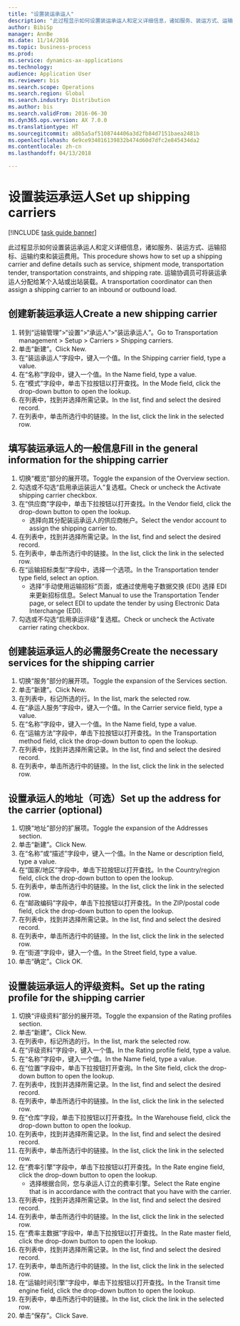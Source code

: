 ```yaml
--- 
title: "设置装运承运人"
description: "此过程显示如何设置装运承运人和定义详细信息，诸如服务、装运方式、运输招标、运输约束和装运费用。"
author: BibiSp
manager: AnnBe
ms.date: 11/14/2016
ms.topic: business-process
ms.prod: 
ms.service: dynamics-ax-applications
ms.technology: 
audience: Application User
ms.reviewer: bis
ms.search.scope: Operations
ms.search.region: Global
ms.search.industry: Distribution
ms.author: bis
ms.search.validFrom: 2016-06-30
ms.dyn365.ops.version: AX 7.0.0
ms.translationtype: HT
ms.sourcegitcommit: a8b5a5af5108744406a3d2fb84d7151baea2481b
ms.openlocfilehash: 6e9ce934016139832b474d60d7dfc2e845434da2
ms.contentlocale: zh-cn
ms.lasthandoff: 04/13/2018

---
```

# <a name="set-up-shipping-carriers"></a><span data-ttu-id="29185-103">设置装运承运人</span><span class="sxs-lookup"><span data-stu-id="29185-103">Set up shipping carriers</span></span>

[!INCLUDE [task guide banner](../../includes/task-guide-banner.md)]

<span data-ttu-id="29185-104">此过程显示如何设置装运承运人和定义详细信息，诸如服务、装运方式、运输招标、运输约束和装运费用。</span><span class="sxs-lookup"><span data-stu-id="29185-104">This procedure shows how to set up a shipping carrier and define details such as service, shipment mode, transportation tender, transportation constraints, and shipping rate.</span></span> <span data-ttu-id="29185-105">运输协调员可将装运承运人分配给某个入站或出站装载。</span><span class="sxs-lookup"><span data-stu-id="29185-105">A transportation coordinator can then assign a shipping carrier to an inbound or outbound load.</span></span>


## <a name="create-a-new-shipping-carrier"></a><span data-ttu-id="29185-106">创建新装运承运人</span><span class="sxs-lookup"><span data-stu-id="29185-106">Create a new shipping carrier</span></span>
1. <span data-ttu-id="29185-107">转到“运输管理”>“设置”>“承运人”>“装运承运人”。</span><span class="sxs-lookup"><span data-stu-id="29185-107">Go to Transportation management > Setup > Carriers > Shipping carriers.</span></span>
2. <span data-ttu-id="29185-108">单击“新建”。</span><span class="sxs-lookup"><span data-stu-id="29185-108">Click New.</span></span>
3. <span data-ttu-id="29185-109">在“装运承运人”字段中，键入一个值。</span><span class="sxs-lookup"><span data-stu-id="29185-109">In the Shipping carrier field, type a value.</span></span>
4. <span data-ttu-id="29185-110">在“名称”字段中，键入一个值。</span><span class="sxs-lookup"><span data-stu-id="29185-110">In the Name field, type a value.</span></span>
5. <span data-ttu-id="29185-111">在“模式”字段中，单击下拉按钮以打开查找。</span><span class="sxs-lookup"><span data-stu-id="29185-111">In the Mode field, click the drop-down button to open the lookup.</span></span>
6. <span data-ttu-id="29185-112">在列表中，找到并选择所需记录。</span><span class="sxs-lookup"><span data-stu-id="29185-112">In the list, find and select the desired record.</span></span>
7. <span data-ttu-id="29185-113">在列表中，单击所选行中的链接。</span><span class="sxs-lookup"><span data-stu-id="29185-113">In the list, click the link in the selected row.</span></span>

## <a name="fill-in-the-general-information-for-the-shipping-carrier"></a><span data-ttu-id="29185-114">填写装运承运人的一般信息</span><span class="sxs-lookup"><span data-stu-id="29185-114">Fill in the general information for the shipping carrier</span></span>
1. <span data-ttu-id="29185-115">切换“概览”部分的展开项。</span><span class="sxs-lookup"><span data-stu-id="29185-115">Toggle the expansion of the Overview section.</span></span>
2. <span data-ttu-id="29185-116">勾选或不勾选“启用承运装运人”复选框。</span><span class="sxs-lookup"><span data-stu-id="29185-116">Check or uncheck the Activate shipping carrier checkbox.</span></span>
3. <span data-ttu-id="29185-117">在“供应商”字段中，单击下拉按钮以打开查找。</span><span class="sxs-lookup"><span data-stu-id="29185-117">In the Vendor field, click the drop-down button to open the lookup.</span></span>
    * <span data-ttu-id="29185-118">选择向其分配装运承运人的供应商帐户。</span><span class="sxs-lookup"><span data-stu-id="29185-118">Select the vendor account to assign the shipping carrier to.</span></span>  
4. <span data-ttu-id="29185-119">在列表中，找到并选择所需记录。</span><span class="sxs-lookup"><span data-stu-id="29185-119">In the list, find and select the desired record.</span></span>
5. <span data-ttu-id="29185-120">在列表中，单击所选行中的链接。</span><span class="sxs-lookup"><span data-stu-id="29185-120">In the list, click the link in the selected row.</span></span>
6. <span data-ttu-id="29185-121">在“运输招标类型”字段中，选择一个选项。</span><span class="sxs-lookup"><span data-stu-id="29185-121">In the Transportation tender type field, select an option.</span></span>
    * <span data-ttu-id="29185-122">选择“手动使用运输招标”页面，或通过使用电子数据交换 (EDI) 选择 EDI 来更新招标信息。</span><span class="sxs-lookup"><span data-stu-id="29185-122">Select Manual to use the Transportation Tender page, or select EDI to update the tender by using Electronic Data Interchange (EDI).</span></span>  
7. <span data-ttu-id="29185-123">勾选或不勾选“启用承运评级”复选框。</span><span class="sxs-lookup"><span data-stu-id="29185-123">Check or uncheck the Activate carrier rating checkbox.</span></span>

## <a name="create-the-necessary-services-for-the-shipping-carrier"></a><span data-ttu-id="29185-124">创建装运承运人的必需服务</span><span class="sxs-lookup"><span data-stu-id="29185-124">Create the necessary services for the shipping carrier</span></span>
1. <span data-ttu-id="29185-125">切换“服务”部分的展开项。</span><span class="sxs-lookup"><span data-stu-id="29185-125">Toggle the expansion of the Services section.</span></span>
2. <span data-ttu-id="29185-126">单击“新建”。</span><span class="sxs-lookup"><span data-stu-id="29185-126">Click New.</span></span>
3. <span data-ttu-id="29185-127">在列表中，标记所选的行。</span><span class="sxs-lookup"><span data-stu-id="29185-127">In the list, mark the selected row.</span></span>
4. <span data-ttu-id="29185-128">在“承运人服务”字段中，键入一个值。</span><span class="sxs-lookup"><span data-stu-id="29185-128">In the Carrier service field, type a value.</span></span>
5. <span data-ttu-id="29185-129">在“名称”字段中，键入一个值。</span><span class="sxs-lookup"><span data-stu-id="29185-129">In the Name field, type a value.</span></span>
6. <span data-ttu-id="29185-130">在“运输方法”字段中，单击下拉按钮以打开查找。</span><span class="sxs-lookup"><span data-stu-id="29185-130">In the Transportation method field, click the drop-down button to open the lookup.</span></span>
7. <span data-ttu-id="29185-131">在列表中，找到并选择所需记录。</span><span class="sxs-lookup"><span data-stu-id="29185-131">In the list, find and select the desired record.</span></span>
8. <span data-ttu-id="29185-132">在列表中，单击所选行中的链接。</span><span class="sxs-lookup"><span data-stu-id="29185-132">In the list, click the link in the selected row.</span></span>

## <a name="set-up-the-address-for-the-carrier-optional"></a><span data-ttu-id="29185-133">设置承运人的地址（可选）</span><span class="sxs-lookup"><span data-stu-id="29185-133">Set up the address for the carrier (optional)</span></span>
1. <span data-ttu-id="29185-134">切换“地址”部分的扩展项。</span><span class="sxs-lookup"><span data-stu-id="29185-134">Toggle the expansion of the Addresses section.</span></span>
2. <span data-ttu-id="29185-135">单击“新建”。</span><span class="sxs-lookup"><span data-stu-id="29185-135">Click New.</span></span>
3. <span data-ttu-id="29185-136">在“名称”或“描述”字段中，键入一个值。</span><span class="sxs-lookup"><span data-stu-id="29185-136">In the Name or description field, type a value.</span></span>
4. <span data-ttu-id="29185-137">在“国家/地区”字段中，单击下拉按钮以打开查找。</span><span class="sxs-lookup"><span data-stu-id="29185-137">In the Country/region field, click the drop-down button to open the lookup.</span></span>
5. <span data-ttu-id="29185-138">在列表中，单击所选行中的链接。</span><span class="sxs-lookup"><span data-stu-id="29185-138">In the list, click the link in the selected row.</span></span>
6. <span data-ttu-id="29185-139">在“邮政编码”字段中，单击下拉按钮以打开查找。</span><span class="sxs-lookup"><span data-stu-id="29185-139">In the ZIP/postal code field, click the drop-down button to open the lookup.</span></span>
7. <span data-ttu-id="29185-140">在列表中，找到并选择所需记录。</span><span class="sxs-lookup"><span data-stu-id="29185-140">In the list, find and select the desired record.</span></span>
8. <span data-ttu-id="29185-141">在列表中，单击所选行中的链接。</span><span class="sxs-lookup"><span data-stu-id="29185-141">In the list, click the link in the selected row.</span></span>
9. <span data-ttu-id="29185-142">在“街道”字段中，键入一个值。</span><span class="sxs-lookup"><span data-stu-id="29185-142">In the Street field, type a value.</span></span>
10. <span data-ttu-id="29185-143">单击“确定”。</span><span class="sxs-lookup"><span data-stu-id="29185-143">Click OK.</span></span>

## <a name="set-up-the-rating-profile-for-the-shipping-carrier"></a><span data-ttu-id="29185-144">设置装运承运人的评级资料。</span><span class="sxs-lookup"><span data-stu-id="29185-144">Set up the rating profile for the shipping carrier</span></span>
1. <span data-ttu-id="29185-145">切换“评级资料”部分的展开项。</span><span class="sxs-lookup"><span data-stu-id="29185-145">Toggle the expansion of the Rating profiles section.</span></span>
2. <span data-ttu-id="29185-146">单击“新建”。</span><span class="sxs-lookup"><span data-stu-id="29185-146">Click New.</span></span>
3. <span data-ttu-id="29185-147">在列表中，标记所选的行。</span><span class="sxs-lookup"><span data-stu-id="29185-147">In the list, mark the selected row.</span></span>
4. <span data-ttu-id="29185-148">在“评级资料”字段中，键入一个值。</span><span class="sxs-lookup"><span data-stu-id="29185-148">In the Rating profile field, type a value.</span></span>
5. <span data-ttu-id="29185-149">在“名称”字段中，键入一个值。</span><span class="sxs-lookup"><span data-stu-id="29185-149">In the Name field, type a value.</span></span>
6. <span data-ttu-id="29185-150">在“位置”字段中，单击下拉按钮打开查询。</span><span class="sxs-lookup"><span data-stu-id="29185-150">In the Site field, click the drop-down button to open the lookup.</span></span>
7. <span data-ttu-id="29185-151">在列表中，找到并选择所需记录。</span><span class="sxs-lookup"><span data-stu-id="29185-151">In the list, find and select the desired record.</span></span>
8. <span data-ttu-id="29185-152">在列表中，单击所选行中的链接。</span><span class="sxs-lookup"><span data-stu-id="29185-152">In the list, click the link in the selected row.</span></span>
9. <span data-ttu-id="29185-153">在“仓库”字段，单击下拉按钮以打开查找。</span><span class="sxs-lookup"><span data-stu-id="29185-153">In the Warehouse field, click the drop-down button to open the lookup.</span></span>
10. <span data-ttu-id="29185-154">在列表中，找到并选择所需记录。</span><span class="sxs-lookup"><span data-stu-id="29185-154">In the list, find and select the desired record.</span></span>
11. <span data-ttu-id="29185-155">在列表中，单击所选行中的链接。</span><span class="sxs-lookup"><span data-stu-id="29185-155">In the list, click the link in the selected row.</span></span>
12. <span data-ttu-id="29185-156">在“费率引擎”字段中，单击下拉按钮以打开查找。</span><span class="sxs-lookup"><span data-stu-id="29185-156">In the Rate engine field, click the drop-down button to open the lookup.</span></span>
    * <span data-ttu-id="29185-157">选择根据合同，您与承运人订立的费率引擎。</span><span class="sxs-lookup"><span data-stu-id="29185-157">Select the Rate engine that is in accordance with the contract that you have with the carrier.</span></span>  
13. <span data-ttu-id="29185-158">在列表中，找到并选择所需记录。</span><span class="sxs-lookup"><span data-stu-id="29185-158">In the list, find and select the desired record.</span></span>
14. <span data-ttu-id="29185-159">在列表中，单击所选行中的链接。</span><span class="sxs-lookup"><span data-stu-id="29185-159">In the list, click the link in the selected row.</span></span>
15. <span data-ttu-id="29185-160">在“费率主数据”字段中，单击下拉按钮以打开查找。</span><span class="sxs-lookup"><span data-stu-id="29185-160">In the Rate master field, click the drop-down button to open the lookup.</span></span>
16. <span data-ttu-id="29185-161">在列表中，找到并选择所需记录。</span><span class="sxs-lookup"><span data-stu-id="29185-161">In the list, find and select the desired record.</span></span>
17. <span data-ttu-id="29185-162">在列表中，单击所选行中的链接。</span><span class="sxs-lookup"><span data-stu-id="29185-162">In the list, click the link in the selected row.</span></span>
18. <span data-ttu-id="29185-163">在“运输时间引擎”字段中，单击下拉按钮以打开查找。</span><span class="sxs-lookup"><span data-stu-id="29185-163">In the Transit time engine field, click the drop-down button to open the lookup.</span></span>
19. <span data-ttu-id="29185-164">在列表中，单击所选行中的链接。</span><span class="sxs-lookup"><span data-stu-id="29185-164">In the list, click the link in the selected row.</span></span>
20. <span data-ttu-id="29185-165">单击“保存”。</span><span class="sxs-lookup"><span data-stu-id="29185-165">Click Save.</span></span>


